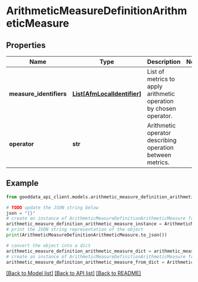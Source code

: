 # ArithmeticMeasureDefinitionArithmeticMeasure


## Properties

Name | Type | Description | Notes
------------ | ------------- | ------------- | -------------
**measure_identifiers** | [**List[AfmLocalIdentifier]**](AfmLocalIdentifier.md) | List of metrics to apply arithmetic operation by chosen operator. | 
**operator** | **str** | Arithmetic operator describing operation between metrics. | 

## Example

```python
from gooddata_api_client.models.arithmetic_measure_definition_arithmetic_measure import ArithmeticMeasureDefinitionArithmeticMeasure

# TODO update the JSON string below
json = "{}"
# create an instance of ArithmeticMeasureDefinitionArithmeticMeasure from a JSON string
arithmetic_measure_definition_arithmetic_measure_instance = ArithmeticMeasureDefinitionArithmeticMeasure.from_json(json)
# print the JSON string representation of the object
print(ArithmeticMeasureDefinitionArithmeticMeasure.to_json())

# convert the object into a dict
arithmetic_measure_definition_arithmetic_measure_dict = arithmetic_measure_definition_arithmetic_measure_instance.to_dict()
# create an instance of ArithmeticMeasureDefinitionArithmeticMeasure from a dict
arithmetic_measure_definition_arithmetic_measure_from_dict = ArithmeticMeasureDefinitionArithmeticMeasure.from_dict(arithmetic_measure_definition_arithmetic_measure_dict)
```
[[Back to Model list]](../README.md#documentation-for-models) [[Back to API list]](../README.md#documentation-for-api-endpoints) [[Back to README]](../README.md)


